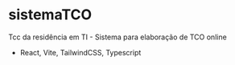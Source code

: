 # sistemaTCO
Tcc da residência em TI - Sistema para elaboração de TCO online

- React, Vite, TailwindCSS, Typescript

